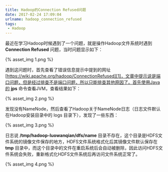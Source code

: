 ```yaml
---
title: Hadoop的Connection Refused问题
date: 2017-02-24 17:09:04
urlname: hadoop_connection_refused
tags:
 - Hadoop
---
```

最近在学习Hadoop时候遇到了一个问题，就是操作Hadoop文件系统时遇到 __Connection Refused__ 问题，当时问题显示如下：

{% asset_img 1.png %}

遇到这问题时，首先查看了错误信息提示中提到的网址 [https://wiki.apache.org/hadoop/ConnectionRefused][1]，文章中提示说是端口问题，但是经过排查不是端口问题，所以只能排查其他原因了。首先使用Java的 __jps__ 命令查看JVM，查看结果如下：

{% asset_img 2.png %}

发现没有NameNode，然后查看了Hadoop关于NameNode日志（日志文件默认在Hadoop安装目录中的 logs 目录下），发现了一些东西：

{% asset_img 3.png %}

日志说 __/tmp/hadoop-luowanqian/dfs/name__ 目录不存在，这个目录是HDFS文件系统的镜像文件保存的地方，HDFS文件系统格式化后其镜像文件默认保存在 __tmp__ 目录中，而这个目录中的文件在重启系统后会自动被删除，因此访问HDFS文件系统会失败，重新格式化HDFS文件系统后再访问文件系统正常了。

{% asset_img 4.png %}

[1]: https://wiki.apache.org/hadoop/ConnectionRefused
